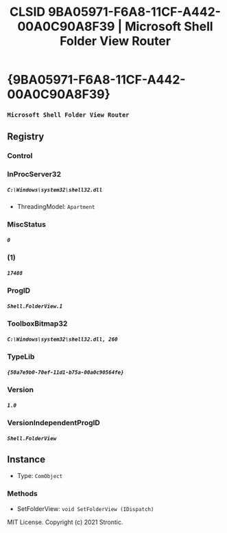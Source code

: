 ﻿---
title: "CLSID 9BA05971-F6A8-11CF-A442-00A0C90A8F39 | Microsoft Shell Folder View Router"
excerpt: What is COM-Object CLSID 9BA05971-F6A8-11CF-A442-00A0C90A8F39?
---

# {9BA05971-F6A8-11CF-A442-00A0C90A8F39}

### `Microsoft Shell Folder View Router`

## Registry


### Control


### InProcServer32

##### `C:\Windows\system32\shell32.dll`
* ThreadingModel: `Apartment`

### MiscStatus

##### `0`

### (1)

##### `17408`

### ProgID

##### `Shell.FolderView.1`

### ToolboxBitmap32

##### `C:\Windows\system32\shell32.dll, 260`

### TypeLib

##### `{50a7e9b0-70ef-11d1-b75a-00a0c90564fe}`

### Version

##### `1.0`

### VersionIndependentProgID

##### `Shell.FolderView`

## Instance

* Type: `ComObject`

### Methods

* SetFolderView: `void SetFolderView (IDispatch)`

MIT License. Copyright (c) 2021 Strontic.


